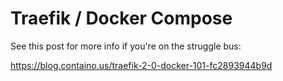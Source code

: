 # Traefik / Docker Compose

See this post for more info if you're on the struggle bus:

https://blog.containo.us/traefik-2-0-docker-101-fc2893944b9d
